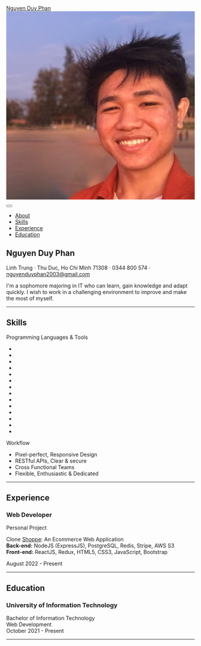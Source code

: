 <!DOCTYPE html>
<html lang="en">
  <head>
    <meta charset="utf-8" />
    <meta name="viewport" content="width=device-width, initial-scale=1, shrink-to-fit=no" />
    <meta name="description" content="My resume online version" />
    <meta name="author" content="" />
    <title>Resume</title>
    <link rel="icon" type="image/x-icon" href="assets/img/favicon.ico" />
    <!-- Font Awesome icons (free version)-->
    <script
      src="https://use.fontawesome.com/releases/v5.13.0/js/all.js"
      crossorigin="anonymous"
    ></script>
    <!-- Devicons language & dev tool icons-->
    <link
      rel="stylesheet"
      href="https://cdn.jsdelivr.net/gh/devicons/devicon@v2.15.1/devicon.min.css"
    />
    <!-- Google fonts-->
    <link
      href="https://fonts.googleapis.com/css?family=Saira+Extra+Condensed:500,700"
      rel="stylesheet"
      type="text/css"
    />
    <link
      href="https://fonts.googleapis.com/css?family=Muli:400,400i,800,800i"
      rel="stylesheet"
      type="text/css"
    />
    <!-- Core theme CSS (includes Bootstrap)-->
    <link href="css/styles.css" rel="stylesheet" />
    
  </head>
  <body id="page-top">
    <!-- Navigation-->
    <nav class="navbar navbar-expand-lg navbar-dark bg-primary fixed-top" id="sideNav">
      <a class="navbar-brand js-scroll-trigger" href="#page-top">
        <span class="d-block d-lg-none">Nguyen Duy Phan</span>
        <span class="d-none d-lg-block"
          ><img
            class="img-fluid img-profile rounded-circle mx-auto mb-2"
            src="assets/img/profile.jpg"
            alt=""
        /></span>
      </a>
      <button
        class="navbar-toggler"
        type="button"
        data-toggle="collapse"
        data-target="#navbarSupportedContent"
        aria-controls="navbarSupportedContent"
        aria-expanded="false"
        aria-label="Toggle navigation"
      >
        <span class="navbar-toggler-icon"></span>
      </button>
      <div class="collapse navbar-collapse" id="navbarSupportedContent">
        <ul class="navbar-nav">
          <li class="nav-item"><a class="nav-link js-scroll-trigger" href="#about">About</a></li>
          <li class="nav-item"><a class="nav-link js-scroll-trigger" href="#skills">Skills</a></li>
          <li class="nav-item">
            <a class="nav-link js-scroll-trigger" href="#experience">Experience</a>
          </li>
          <li class="nav-item">
            <a class="nav-link js-scroll-trigger" href="#education">Education</a>
          </li>
        </ul>
      </div>
    </nav>
    <!-- Page Content-->
    <div class="container-fluid p-0">
      <!-- About-->
      <section class="resume-section" id="about">
        <div class="resume-section-content">
          <h1 class="mb-0">
            Nguyen Duy
            <span class="text-primary">Phan</span>
          </h1>
          <div class="subheading mb-5">
            Linh Trung · Thu Duc, Ho Chi Minh 71308 · 0344 800 574 ·
            <a href="mailto:nguyenduyphan2003@gmail.com">nguyenduyphan2003@gmail.com</a>
          </div>
          <p class="lead mb-5">
            I'm a sophomore majoring in IT who can learn, gain knowledge and adapt quickly. I wish
            to work in a challenging environment to improve and make the most of myself.
          </p>
          <div class="social-icons">
            <a
              class="social-icon"
              href="https://www.linkedin.com/in/PhanhotboY"
              target="_blank"
              rel="noopener noreferrer"
            >
              <i class="fab fa-linkedin-in"></i>
            </a>
            <a
              class="social-icon"
              href="https://github.com/PhanhotboY"
              target="_blank"
              rel="noopener noreferrer"
            >
              <i class="fab fa-github"></i>
            </a>
            <a
              class="social-icon"
              href="https://join.skype.com/invite/vOLti1XfkOmq"
              target="_blank"
              rel="noopener noreferrer"
            >
              <i class="fab fa-skype"></i>
            </a>
            <a
              class="social-icon"
              href="https://t.me/PhanhotboY"
              target="_blank"
              rel="noopener noreferrer"
            >
              <i class="fab fa-telegram"></i>
            </a>
          </div>
        </div>
      </section>
      <hr class="m-0" />
      <!-- Skills-->
      <section class="resume-section" id="skills">
        <div class="resume-section-content">
          <h2 class="mb-5">Skills</h2>
          <div class="subheading mb-3">Programming Languages & Tools</div>
          <ul class="list-inline dev-icons">
            <li class="list-inline-item">
              <i class="devicon-nodejs-plain colored" title="NodeJS"></i>
            </li>
            <li class="list-inline-item">
              <i class="devicon-react-original colored" title="ReactJS"></i>
            </li>
            <li class="list-inline-item">
              <i class="devicon-nextjs-original-wordmark colored" title="NextJS"></i>
            </li>
            <li class="list-inline-item">
              <i class="devicon-javascript-plain colored" title="JavaScript"></i>
            </li>
            <li class="list-inline-item">
              <i class="devicon-typescript-plain colored" title="TypeScript"></i>
            </li>
            <li class="list-inline-item">
              <i class="devicon-html5-plain colored" title="HTML5"></i>
            </li>
            <li class="list-inline-item">
              <i class="devicon-css3-plain colored" title="CSS3"></i>
            </li>
            <li class="list-inline-item">
              <i class="devicon-sass-original colored" title="SASS"></i>
            </li>
            <li class="list-inline-item">
              <i class="devicon-mongodb-plain colored" title="MongoDB"></i>
            </li>
            <li class="list-inline-item">
              <i class="devicon-postgresql-plain colored" title="PostgreSQL"></i>
            </li>
            <li class="list-inline-item">
              <i class="devicon-redis-plain colored" title="Redis"></i>
            </li>
            <li class="list-inline-item">
              <i class="devicon-bootstrap-plain colored" title="Bootstrap"></i>
            </li>
            <li class="list-inline-item">
              <i class="devicon-tailwindcss-plain colored" title="TailwindCSS"></i>
            </li>
            <li class="list-inline-item">
              <i class="devicon-github-original colored" title="GitHub"></i>
            </li>
          </ul>
          <div class="subheading mb-3">Workflow</div>
          <ul class="fa-ul mb-0">
            <li>
              <span class="fa-li"><i class="fas fa-check"></i></span>
              Pixel-perfect, Responsive Design
            </li>
            <li>
              <span class="fa-li"><i class="fas fa-check"></i></span>
              RESTful APIs, Clear & secure
            </li>
            <li>
              <span class="fa-li"><i class="fas fa-check"></i></span>
              Cross Functional Teams
            </li>
            <li>
              <span class="fa-li"><i class="fas fa-check"></i></span>
              Flexible, Enthusiastic & Dedicated
            </li>
          </ul>
        </div>
      </section>
      <hr class="m-0" />
      <!-- Experience-->
      <section class="resume-section" id="experience">
        <div class="resume-section-content">
          <h2 class="mb-5">Experience</h2>
          <div class="d-flex flex-column flex-md-row justify-content-between mb-5">
            <div class="flex-grow-1">
              <h3 class="mb-0">Web Developer</h3>
              <div class="subheading mb-3">Personal Project</div>
              <p class="lh-lg">
                Clone
                <a href="https://shopee.com" target="_blank">Shoppe</a>: An Ecommerce Web
                Application
                <br />
                <b>Back-end:</b> NodeJS (ExpressJS), PostgreSQL, Redis, Stripe, AWS S3
                <br />
                <b>Front-end:</b> ReactJS, Redux, HTML5, CSS3, JavaScript, Bootstrap
              </p>
            </div>
            <div class="flex-shrink-0"><span class="text-primary">August 2022 - Present</span></div>
          </div>
        </div>
      </section>
      <hr class="m-0" />
      <!-- Education-->
      <section class="resume-section" id="education">
        <div class="resume-section-content">
          <h2 class="mb-5">Education</h2>
          <div class="d-flex flex-column flex-md-row justify-content-between mb-5">
            <div class="flex-grow-1">
              <h3 class="mb-0">University of Information Technology</h3>
              <div class="subheading mb-3">Bachelor of Information Technology</div>
              <div>Web Development</div>
            </div>
            <div class="flex-shrink-0">
              <span class="text-primary">October 2021 - Present</span>
            </div>
          </div>
        </div>
      </section>
      <hr class="m-0" />
      <!-- Awards-->
      <!-- <section class="resume-section" id="awards">
        <div class="resume-section-content">
          <h2 class="mb-5">Awards & Certifications</h2>
          <ul class="fa-ul mb-0">
            <li>
              <span class="fa-li"><i class="fas fa-trophy text-warning"></i></span>
              Google Analytics Certified Developer
            </li>
            <li>
              <span class="fa-li"><i class="fas fa-trophy text-warning"></i></span>
              1
              <sup>st</sup>
              Place - University of Colorado Boulder - Emerging Tech Competition 2009
            </li>
          </ul>
        </div>
      </section> -->
    </div>
    <!-- Bootstrap core JS-->
    <script src="https://cdnjs.cloudflare.com/ajax/libs/jquery/3.5.1/jquery.min.js"></script>
    <script src="https://stackpath.bootstrapcdn.com/bootstrap/4.5.0/js/bootstrap.bundle.min.js"></script>
    <!-- Third party plugin JS-->
    <script src="https://cdnjs.cloudflare.com/ajax/libs/jquery-easing/1.4.1/jquery.easing.min.js"></script>
    <!-- Core theme JS-->
    <script src="js/scripts.js"></script>
  </body>
</html>
